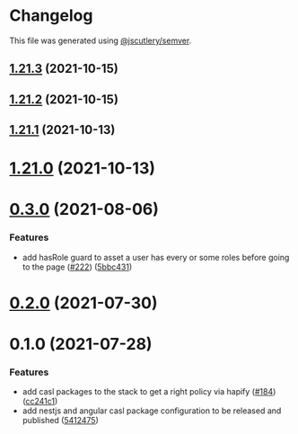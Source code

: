 # Changelog

This file was generated using [@jscutlery/semver](https://github.com/jscutlery/semver).

## [1.21.3](https://github.com/tractr/stack/compare/v1.21.2...v1.21.3) (2021-10-15)



## [1.21.2](https://github.com/tractr/stack/compare/v1.21.1...v1.21.2) (2021-10-15)



## [1.21.1](https://github.com/tractr/stack/compare/v1.21.0...v1.21.1) (2021-10-13)



# [1.21.0](https://github.com/tractr/stack/compare/v1.20.1...v1.21.0) (2021-10-13)



# [0.3.0](https://github.com/tractr/stack/compare/angular-casl-0.2.0...angular-casl-0.3.0) (2021-08-06)


### Features

* add hasRole guard to asset a user has every or some roles before going to the page ([#222](https://github.com/tractr/stack/issues/222)) ([5bbc431](https://github.com/tractr/stack/commit/5bbc431ba6edc25152c11bf9baf4dd8de114bc56))



# [0.2.0](https://github.com/tractr/stack/compare/angular-casl-0.1.0...angular-casl-0.2.0) (2021-07-30)



# 0.1.0 (2021-07-28)


### Features

* add casl packages to the stack to get a right policy via hapify ([#184](https://github.com/tractr/stack/issues/184)) ([cc241c1](https://github.com/tractr/stack/commit/cc241c1f3e737febadb5ecb90113732be8088d76))
* add nestjs and angular casl package configuration to be released and published ([5412475](https://github.com/tractr/stack/commit/5412475798af02e2d5119bff5591b42f6375aa8f))
